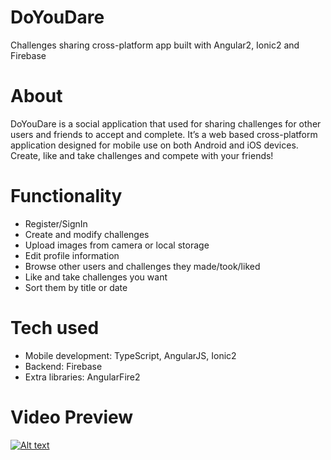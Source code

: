 # DoYouDare
Challenges sharing cross-platform app built with Angular2, Ionic2 and Firebase

# About
DoYouDare is a social application that used for sharing challenges for other users and friends to accept and complete. It’s a web based cross-platform application designed for mobile use on both Android and iOS devices. Create, like and take challenges and compete with your friends!

# Functionality
- Register/SignIn
- Create and modify challenges
- Upload images from camera or local storage
- Edit profile information
- Browse other users and challenges they made/took/liked
- Like and take challenges you want
- Sort them by title or date

# Tech used
- Mobile development: TypeScript, AngularJS, Ionic2
- Backend: Firebase
- Extra libraries: AngularFire2

# Video Preview

[![Alt text](https://img.youtube.com/vi/bgzfcyJweNI/0.jpg)](https://www.youtube.com/watch?v=bgzfcyJweNI)
